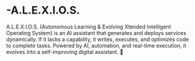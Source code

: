 # -A.L.E.X.I.O.S.
A.L.E.X.I.O.S. (Autonomous Learning &amp; Evolving Xtended Intelligent Operating System) is an AI assistant that generates and deploys services dynamically. If it lacks a capability, it writes, executes, and optimizes code to complete tasks. Powered by AI, automation, and real-time execution, it evolves into a self-improving digital assistant. 🚀
